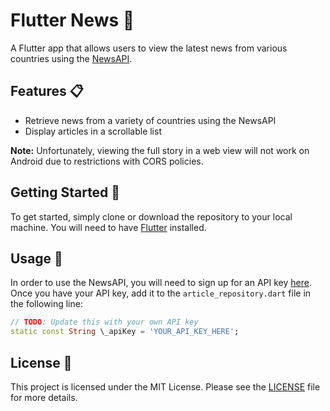 # Flutter News 📰

A Flutter app that allows users to view the latest news from various countries using the [NewsAPI](https://newsapi.org).

## Features 📋

- Retrieve news from a variety of countries using the NewsAPI
- Display articles in a scrollable list

**Note:** Unfortunately, viewing the full story in a web view will not work on Android due to restrictions with CORS policies.

## Getting Started 🚀

To get started, simply clone or download the repository to your local machine. You will need to have [Flutter](https://flutter.dev/docs/get-started/install) installed.

## Usage 📖

In order to use the NewsAPI, you will need to sign up for an API key [here](https://newsapi.org/register). Once you have your API key, add it to the `article_repository.dart` file in the following line:
```dart
// TODO: Update this with your own API key
static const String \_apiKey = 'YOUR_API_KEY_HERE';
```
## License 📝
This project is licensed under the MIT License. Please see the [LICENSE](LICENSE) file for more details.